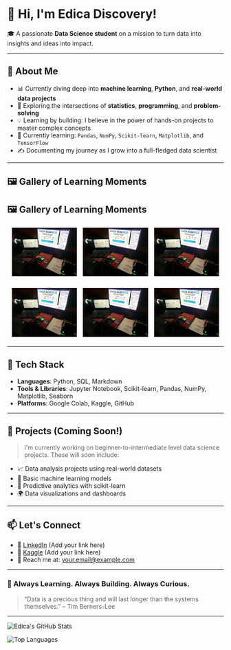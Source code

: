 <!-- Optional Banner -->
<!-- ![Banner](https://github.com/Edica-Discovery/Edica-Discovery/blob/main/banner.jpg?raw=true) -->

# 👋 Hi, I'm Edica Discovery!

🎓 A passionate **Data Science student** on a mission to turn data into insights and ideas into impact.

---

## 🚀 About Me

- 📊 Currently diving deep into **machine learning**, **Python**, and **real-world data projects**
- 🔬 Exploring the intersections of **statistics**, **programming**, and **problem-solving**
- 💡 Learning by building: I believe in the power of hands-on projects to master complex concepts
- 🌱 Currently learning: `Pandas`, `NumPy`, `Scikit-learn`, `Matplotlib`, and `TensorFlow`
- ✍️ Documenting my journey as I grow into a full-fledged data scientist

---

## 🖼 Gallery of Learning Moments


## 🖼 Gallery of Learning Moments

<p align="center">
  <img src="506038039_1414905706361398_4915908464290083767_n.jpg?raw=true" width="30%" style="margin: 1%;" />
  <img src="506038039_1414905706361398_4915908464290083767_n.jpg?raw=true" width="30%" style="margin: 1%;" />
  <img src="506038039_1414905706361398_4915908464290083767_n.jpg?raw=true" width="30%" style="margin: 1%;" />
</p>

<p align="center">
  <img src="506038039_1414905706361398_4915908464290083767_n.jpg?raw=true" width="30%" style="margin: 1%;" />
  <img src="506038039_1414905706361398_4915908464290083767_n.jpg?raw=true" width="30%" style="margin: 1%;" />
  <img src="506038039_1414905706361398_4915908464290083767_n.jpg?raw=true" width="30%" style="margin: 1%;" />
</p>


---

## 🔧 Tech Stack

- **Languages**: Python, SQL, Markdown
- **Tools & Libraries**: Jupyter Notebook, Scikit-learn, Pandas, NumPy, Matplotlib, Seaborn
- **Platforms**: Google Colab, Kaggle, GitHub

---

## 📌 Projects (Coming Soon!)

> I'm currently working on beginner-to-intermediate level data science projects. These will soon include:
- 📈 Data analysis projects using real-world datasets
- 🧠 Basic machine learning models
- 🤖 Predictive analytics with scikit-learn
- 🌍 Data visualizations and dashboards

---

## 📫 Let's Connect

- 🔗 [LinkedIn](https://www.linkedin.com/) (Add your link here)
- 🧠 [Kaggle](https://www.kaggle.com/) (Add your link here)
- 📨 Reach me at: your.email@example.com

---

### 🔄 Always Learning. Always Building. Always Curious.

> “Data is a precious thing and will last longer than the systems themselves.” – Tim Berners-Lee

---

![Edica's GitHub Stats](https://github-readme-stats.vercel.app/api?username=Edica-Discovery&show_icons=true&theme=radical)

![Top Languages](https://github-readme-stats.vercel.app/api/top-langs/?username=Edica-Discovery&layout=compact&theme=radical)
